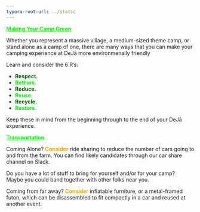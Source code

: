 ```yaml
---
typora-root-url: ../static
---
```


<span class="center" style="color:lime;"><u>**Making Your Camp Green**</u></span>

Whether you represent a massive village, a medium-sized theme camp, or stand alone as a camp of one, there are many ways that you can make your camping experience at DeJā more environmenally friendly

Learn and consider the 6 R’s:

- **<span style="color:darkgreen;">Respect.  </span>**
- **<span style="color:lime;">Rethink.</span>**
- **<span style="color:darkgreen;">Reduce.</span>**
- **<span style="color:lime;">Reuse. </span>**
- **<span style="color:darkgreen;">Recycle.</span>**
- **<span style="color:lime;">Restore.</span>**

Keep these in mind from the beginning through to the end of your DeJā experience.


<span style="color:lime;"><u>**Transportation**</u></span>

Coming Alone?
<span style="color:orange;">**Consider**</span> ride sharing to reduce the number of cars going to and from the farm. You can find likely candidates through our car share channel on Slack.

Do you have a lot of stuff to bring for yourself and/or for your camp?  
	Maybe you could band together with other folks near you.

Coming from far away?
<span style="color:orange;">**Consider**</span> inflatable furniture, or a metal-framed futon, which can be disassembled to fit compactly in a car and reused at another event.

